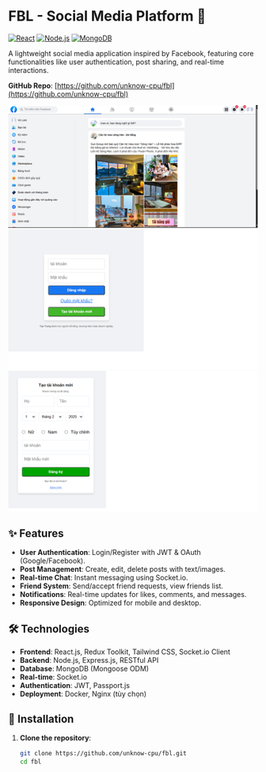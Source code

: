 # FBL - Social Media Platform 🚀

[![React](https://img.shields.io/badge/React-18.2.0-blue)](https://react.dev/)
[![Node.js](https://img.shields.io/badge/Node.js-18.16.0-green)](https://nodejs.org/)
[![MongoDB](https://img.shields.io/badge/MongoDB-6.0-brightgreen)](https://www.mongodb.com/)

A lightweight social media application inspired by Facebook, featuring core functionalities like user authentication, post sharing, and real-time interactions.

**GitHub Repo**: [https://github.com/unknow-cpu/fbl](https://github.com/unknow-cpu/fbl)

![FBL Screenshot](public/cv1.png)
![FBL Screenshot](public/cv2.png)
![FBL Screenshot](public/cv3.png)<!-- Thêm ảnh demo tại đây -->

## ✨ Features
- **User Authentication**: Login/Register with JWT & OAuth (Google/Facebook).
- **Post Management**: Create, edit, delete posts with text/images.
- **Real-time Chat**: Instant messaging using Socket.io.
- **Friend System**: Send/accept friend requests, view friends list.
- **Notifications**: Real-time updates for likes, comments, and messages.
- **Responsive Design**: Optimized for mobile and desktop.

## 🛠️ Technologies
- **Frontend**: React.js, Redux Toolkit, Tailwind CSS, Socket.io Client
- **Backend**: Node.js, Express.js, RESTful API
- **Database**: MongoDB (Mongoose ODM)
- **Real-time**: Socket.io
- **Authentication**: JWT, Passport.js
- **Deployment**: Docker, Nginx (tùy chọn)

## 🚀 Installation
1. **Clone the repository**:
   ```bash
   git clone https://github.com/unknow-cpu/fbl.git
   cd fbl
